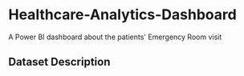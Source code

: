 # Healthcare-Analytics-Dashboard
A Power BI dashboard about the patients' Emergency Room visit

## Dataset Description
